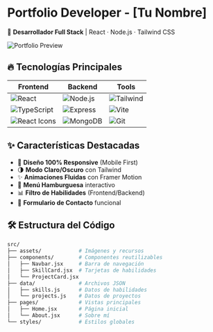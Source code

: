 # Portfolio Developer - [Tu Nombre]

🌟 **Desarrollador Full Stack** | React · Node.js · Tailwind CSS  

![Portfolio Preview](https://via.placeholder.com/1200x630/10B981/FFFFFF?text=Mi+Portfolio+Developer)

## 🔥 Tecnologías Principales

<div align="center">
  
| Frontend              | Backend               | Tools                  |
|-----------------------|-----------------------|------------------------|
| ![React](https://img.shields.io/badge/React-20232A?style=for-the-badge&logo=react&logoColor=61DAFB) | ![Node.js](https://img.shields.io/badge/Node.js-43853D?style=for-the-badge&logo=node.js&logoColor=white) | ![Tailwind](https://img.shields.io/badge/Tailwind_CSS-38B2AC?style=for-the-badge&logo=tailwind-css&logoColor=white) |
| ![TypeScript](https://img.shields.io/badge/TypeScript-007ACC?style=for-the-badge&logo=typescript&logoColor=white) | ![Express](https://img.shields.io/badge/Express.js-404D59?style=for-the-badge&logo=express&logoColor=white) | ![Vite](https://img.shields.io/badge/Vite-B73BFE?style=for-the-badge&logo=vite&logoColor=FFD62E) |
| ![React Icons](https://img.shields.io/badge/React_Icons-61DAFB?style=for-the-badge&logo=react&logoColor=white) | ![MongoDB](https://img.shields.io/badge/MongoDB-4EA94B?style=for-the-badge&logo=mongodb&logoColor=white) | ![Git](https://img.shields.io/badge/Git-F05032?style=for-the-badge&logo=git&logoColor=white) |

</div>

## ✨ Características Destacadas

- 🚀 **Diseño 100% Responsive** (Mobile First)
- 🌗 **Modo Claro/Oscuro** con Tailwind
- ✨ **Animaciones Fluidas** con Framer Motion
- 📱 **Menú Hamburguesa** interactivo
- 📊 **Filtro de Habilidades** (Frontend/Backend)
- 📨 **Formulario de Contacto** funcional

## 🛠️ Estructura del Código

```bash
src/
├── assets/            # Imágenes y recursos
├── components/        # Componentes reutilizables
│   ├── Navbar.jsx     # Barra de navegación
│   ├── SkillCard.jsx  # Tarjetas de habilidades
│   └── ProjectCard.jsx
├── data/              # Archivos JSON
│   ├── skills.js      # Datos de habilidades
│   └── projects.js    # Datos de proyectos
├── pages/             # Vistas principales
│   ├── Home.jsx       # Página inicial
│   └── About.jsx      # Sobre mí
└── styles/            # Estilos globales